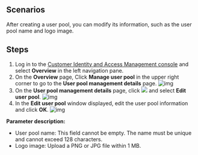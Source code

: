 ## Scenarios
After creating a user pool, you can modify its information, such as the user pool name and logo image.


## Steps
1. Log in to the [Customer Identity and Access Management console](https://console.cloud.tencent.com/ciam/) and select **Overview** in the left navigation pane.
2. On the **Overview** page, Click **Manage user pool** in the upper right corner to go to the **User pool management details** page.
![img](https://qcloudimg.tencent-cloud.cn/raw/77eabf5cc174de693af6f54a7a258e10.png)
3. On the **User pool management details** page, click ![](https://main.qcloudimg.com/raw/1ac336a5dc7945726e71a9da56cdcdbb.png) and select **Edit user pool**.
![img](https://qcloudimg.tencent-cloud.cn/raw/e752e3f60514337a8ddca48bd47f5d36.png)
4. In the **Edit user pool** window displayed, edit the user pool information and click **OK**.
   ![img](https://qcloudimg.tencent-cloud.cn/raw/3313bd298aad23dcbc0e73bfb5443612.png)

 **Parameter description:**
   - User pool name: This field cannot be empty. The name must be unique and cannot exceed 128 characters.
   - Logo image: Upload a PNG or JPG file within 1 MB.
